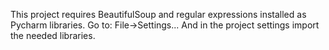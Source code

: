 This project requires BeautifulSoup and regular expressions installed as Pycharm libraries.
Go to:
File->Settings...
And in the project settings import the needed libraries.